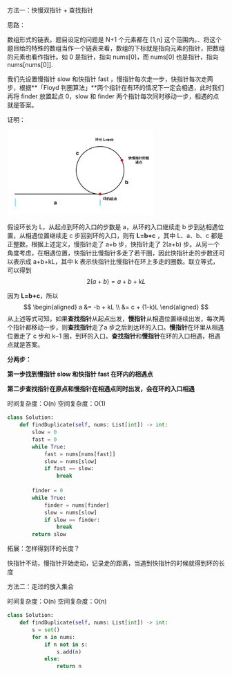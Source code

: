 方法一：快慢双指针 + 查找指针

思路：

数组形式的链表。题目设定的问题是 N+1 个元素都在 [1,n] 这个范围内。、将这个题目给的特殊的数组当作一个链表来看，数组的下标就是指向元素的指针，把数组的元素也看作指针。如 0 是指针，指向 nums[0]，而 nums[0] 也是指针，指向 nums[nums[0]].

我们先设置慢指针 slow 和快指针 fast ，慢指针每次走一步，快指针每次走两步，根据**「Floyd 判圈算法」**两个指针在有环的情况下一定会相遇，此时我们再将 finder 放置起点 0，slow 和 finder 两个指针每次同时移动一步，相遇的点就是答案。

证明：

<img src="./环.png" alt="iShot2021-11-21 16.28.27" style="zoom: 33%;" />

假设环长为 L，从起点到环的入口的步数是 a，从环的入口继续走 b 步到达相遇位置，从相遇位置继续走 c 步回到环的入口，则有 **L=b+c**  ，其中 L、a、b、c 都是正整数。根据上述定义，慢指针走了 a+b 步，快指针走了 2(a+b) 步。从另一个角度考虑，在相遇位置，快指针比慢指针多走了若干圈，因此快指针走的步数还可以表示成 a+b+kL，其中 k 表示快指针比慢指针在环上多走的圈数。联立等式，可以得到
$$
2(a + b) = a + b + kL
$$

因为  **L=b+c**，所以
$$
\begin{aligned}
a &= -b + kL \\
&= c + (1-k)L
\end{aligned}
$$
从上述等式可知，如果**查找指针**从起点出发，**慢指针**从相遇位置继续出发，每次两个指针都移动一步，则**查找指针**走了a 步之后到达环的入口。**慢指针**在环里从相遇位置走了 c 步和 k−1 圈，到环的入口。**查找指针**和**慢指针**在环的入口相遇，相遇点就是答案。

**分两步：**

**第一步找到慢指针 slow 和快指针 fast 在环内的相遇点**

**第二步查找指针在原点和慢指针在相遇点同时出发，会在环的入口相遇**


时间复杂度：O(n)  空间复杂度：O(1)

```python
class Solution:
    def findDuplicate(self, nums: List[int]) -> int:
        slow = 0
        fast = 0
        while True:
            fast = nums[nums[fast]]
            slow = nums[slow]
            if fast == slow:
                break

        finder = 0
        while True:
            finder = nums[finder]
            slow = nums[slow]
            if slow == finder:
                break
        return slow
```

拓展：怎样得到环的长度？

快指针不动，慢指针开始走动，记录走的距离，当遇到快指针的时候就得到环的长度





方法二：走过的放入集合

时间复杂度：O(n)  空间复杂度：O(n)

```python
class Solution:
    def findDuplicate(self, nums: List[int]) -> int:
        s = set()
        for n in nums:
            if n not in s:
                s.add(n)
            else:
                return n
```

